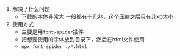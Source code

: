 1. 解决了什么问题
	- 下载的字体非常大 一般都有十几兆，这个压缩之后只有几kb大小
2. 使用方式
	- 主要是用`font-spider`插件
	- 把想要使用的字体放到目录下，然后在html文件使用
	- `npx font-spider ./*.html`